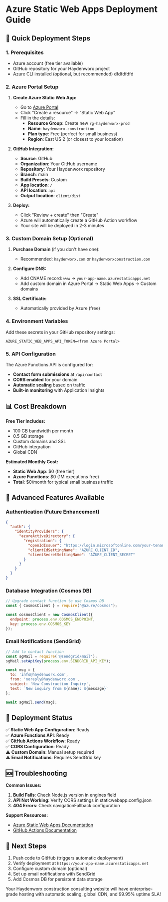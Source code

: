 # Azure Static Web Apps Deployment Guide

## 🚀 Quick Deployment Steps

### 1. Prerequisites
- Azure account (free tier available)
- GitHub repository for your Haydenworx project
- Azure CLI installed (optional, but recommended)
dfdfdfdfd
### 2. Azure Portal Setup

1. **Create Azure Static Web App:**
   - Go to [Azure Portal](https://portal.azure.com)
   - Click "Create a resource" → "Static Web App"
   - Fill in the details:
     - **Resource Group**: Create new `rg-haydenworx-prod`
     - **Name**: `haydenworx-construction`
     - **Plan type**: Free (perfect for small business)
     - **Region**: East US 2 (or closest to your location)

2. **GitHub Integration:**
   - **Source**: GitHub
   - **Organization**: Your GitHub username
   - **Repository**: Your Haydenworx repository
   - **Branch**: main
   - **Build Presets**: Custom
   - **App location**: `/`
   - **API location**: `api`
   - **Output location**: `client/dist`

3. **Deploy:**
   - Click "Review + create" then "Create"
   - Azure will automatically create a GitHub Action workflow
   - Your site will be deployed in 2-3 minutes

### 3. Custom Domain Setup (Optional)

1. **Purchase Domain** (if you don't have one):
   - Recommended: `haydenworx.com` or `haydenworxconstruction.com`

2. **Configure DNS:**
   - Add CNAME record: `www` → `your-app-name.azurestaticapps.net`
   - Add custom domain in Azure Portal → Static Web Apps → Custom domains

3. **SSL Certificate:**
   - Automatically provided by Azure (free)

### 4. Environment Variables

Add these secrets in your GitHub repository settings:

```
AZURE_STATIC_WEB_APPS_API_TOKEN=<from Azure Portal>
```

### 5. API Configuration

The Azure Functions API is configured for:
- **Contact form submissions** at `/api/contact`
- **CORS enabled** for your domain
- **Automatic scaling** based on traffic
- **Built-in monitoring** with Application Insights

## 📊 Cost Breakdown

**Free Tier Includes:**
- 100 GB bandwidth per month
- 0.5 GB storage
- Custom domains and SSL
- GitHub integration
- Global CDN

**Estimated Monthly Cost:**
- **Static Web App**: $0 (free tier)
- **Azure Functions**: $0 (1M executions free)
- **Total**: $0/month for typical small business traffic

## 🔧 Advanced Features Available

### Authentication (Future Enhancement)
```json
{
  "auth": {
    "identityProviders": {
      "azureActiveDirectory": {
        "registration": {
          "openIdIssuer": "https://login.microsoftonline.com/your-tenant-id/v2.0",
          "clientIdSettingName": "AZURE_CLIENT_ID",
          "clientSecretSettingName": "AZURE_CLIENT_SECRET"
        }
      }
    }
  }
}
```

### Database Integration (Cosmos DB)
```javascript
// Upgrade contact function to use Cosmos DB
const { CosmosClient } = require("@azure/cosmos");

const cosmosClient = new CosmosClient({
  endpoint: process.env.COSMOS_ENDPOINT,
  key: process.env.COSMOS_KEY
});
```

### Email Notifications (SendGrid)
```javascript
// Add to contact function
const sgMail = require('@sendgrid/mail');
sgMail.setApiKey(process.env.SENDGRID_API_KEY);

const msg = {
  to: 'info@haydenworx.com',
  from: 'noreply@haydenworx.com',
  subject: 'New Construction Inquiry',
  text: `New inquiry from ${name}: ${message}`
};

await sgMail.send(msg);
```

## 🚦 Deployment Status

✅ **Static Web App Configuration**: Ready  
✅ **Azure Functions API**: Ready  
✅ **GitHub Actions Workflow**: Ready  
✅ **CORS Configuration**: Ready  
⚠️ **Custom Domain**: Manual setup required  
⚠️ **Email Notifications**: Requires SendGrid key  

## 🆘 Troubleshooting

**Common Issues:**

1. **Build Fails**: Check Node.js version in engines field
2. **API Not Working**: Verify CORS settings in staticwebapp.config.json
3. **404 Errors**: Check navigationFallback configuration

**Support Resources:**
- [Azure Static Web Apps Documentation](https://docs.microsoft.com/en-us/azure/static-web-apps/)
- [GitHub Actions Documentation](https://docs.github.com/en/actions)

## 🎯 Next Steps

1. Push code to GitHub (triggers automatic deployment)
2. Verify deployment at `https://your-app-name.azurestaticapps.net`
3. Configure custom domain (optional)
4. Set up email notifications with SendGrid
5. Add Cosmos DB for persistent data storage

Your Haydenworx construction consulting website will have enterprise-grade hosting with automatic scaling, global CDN, and 99.95% uptime SLA!
